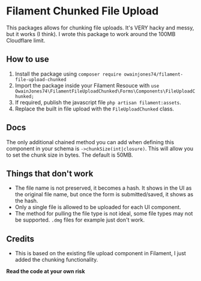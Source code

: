 # Filament Chunked File Upload

This packages allows for chunking file uploads. It's VERY hacky and messy, but it works (I think). I wrote this package to work around the 100MB Cloudflare limit. 

## How to use
1. Install the package using `composer require owainjones74/filament-file-upload-chunked`
2. Import the package inside your Filament Resouce with `use OwainJones74\FilamentFileUploadChunked\Forms\Components\FileUploadChunked;`
3. If required, publish the javascript file `php artisan filament:assets`.
4. Replace the built in file upload with the `FileUploadChunked` class.

## Docs
The only additional chained method you can add when defining this component in your schema is `->chunkSize(int|closure)`. This will allow you to set the chunk size in bytes. The default is 50MB.

## Things that don't work
- The file name is not preserved, it becomes a hash. It shows in the UI as the original file name, but once the form is submitted/saved, it shows as the hash.
- Only a single file is allowed to be uploaded for each UI component.
- The method for pulling the file type is not ideal, some file types may not be supported. `.dmg` files for example just don't work.

## Credits
- This is based on the existing file upload component in Filament, I just added the chunking functionality.

**Read the code at your own risk**
